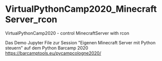 # VirtualPythonCamp2020_MinecraftServer_rcon
VirtualPythonCamp2020 - control MinecraftServer with rcon

Das Demo Jupyter File zur Session "Eigenen Minecraft Server mit Python steuern" auf dem Python Barcamp 2020
https://barcamptools.eu/pycampcologne2020/
